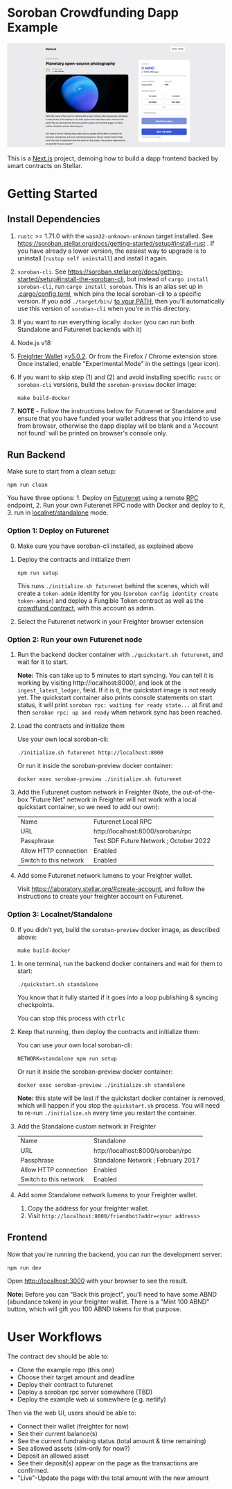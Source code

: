 Soroban Crowdfunding Dapp Example
=================================

![Screenshot of the Example Dapp](updated_screenshot.png)

This is a [Next.js](https://nextjs.org/) project, demoing how to build a dapp frontend
backed by smart contracts on Stellar.

Getting Started
===============

Install Dependencies
--------------------
1. `rustc` >= 1.71.0 with the `wasm32-unknown-unknown` target installed. See https://soroban.stellar.org/docs/getting-started/setup#install-rust . If you have already a lower version, the easiest way to upgrade is to uninstall (`rustup self uninstall`) and install it again.
2. `soroban-cli`. See https://soroban.stellar.org/docs/getting-started/setup#install-the-soroban-cli, but instead of `cargo install soroban-cli`, run `cargo install_soroban`. This is an alias set up in [.cargo/config.toml](./.cargo/config.toml), which pins the local soroban-cli to a specific version. If you add `./target/bin/` [to your PATH](https://linuxize.com/post/how-to-add-directory-to-path-in-linux/), then you'll automatically use this version of `soroban-cli` when you're in this directory.
3. If you want to run everything locally: `docker` (you can run both Standalone and Futurenet backends with it)
4. Node.js v18
5. [Freighter Wallet](https://www.freighter.app/) ≥[v5.0.2](https://github.com/stellar/freighter/releases/tag/2.9.1). Or from the Firefox / Chrome extension store. Once installed, enable "Experimental Mode" in the settings (gear icon).
6. If you want to skip step (1) and (2) and avoid installing specific `rustc` or `soroban-cli` versions, build the `soroban-preview` docker image:

       make build-docker


7. **NOTE** - Follow the instructions below for Futurenet or Standalone and ensure that you have funded your wallet address that you intend to use from browser, otherwise the dapp display will be blank and a 'Account not found' will be printed on browser's console only.    

Run Backend
-----------

Make sure to start from a clean setup:
```
npm run clean
```

You have three options: 1. Deploy on [Futurenet](https://soroban.stellar.org/docs/getting-started/deploy-to-futurenet) using a remote [RPC](https://soroban.stellar.org/docs/getting-started/run-rpc) endpoint, 2. Run your own Futerenet RPC node with Docker and deploy to it, 3. run in [localnet/standalone](https://soroban.stellar.org/docs/getting-started/deploy-to-a-local-network) mode.

### Option 1: Deploy on Futurenet

0. Make sure you have soroban-cli installed, as explained above

1. Deploy the contracts and initialize them

       npm run setup

   This runs `./initialize.sh futurenet` behind the scenes, which will create a `token-admin` identity for you (`soroban config identity create token-admin`) and deploy a Fungible Token contract as well as the [crowdfund contract](./contracts/crowdfund), with this account as admin.

2. Select the Futurenet network in your Freighter browser extension

### Option 2: Run your own Futurenet node

1. Run the backend docker container with `./quickstart.sh futurenet`, and wait for it to start.

   **Note:** This can take up to 5 minutes to start syncing. You can tell it is
   working by visiting http://localhost:8000/, and look at the
   `ingest_latest_ledger`, field. If it is `0`, the quickstart image is not ready yet. The quickstart container also prints console statements on start status, it will print `soroban rpc: waiting for ready state...` at first and then `soroban rpc: up and ready` when network sync has been reached.

2. Load the contracts and initialize them

   Use your own local soroban-cli:

       ./initialize.sh futurenet http://localhost:8000

   Or run it inside the soroban-preview docker container:

       docker exec soroban-preview ./initialize.sh futurenet

3. Add the Futurenet custom network in Freighter (Note, the out-of-the-box
   "Future Net" network in Freighter will not work with a local quickstart
   container, so we need to add our own):

   |   |   |
   |---|---|
   | Name | Futurenet Local RPC|
   | URL | http://localhost:8000/soroban/rpc |
   | Passphrase | Test SDF Future Network ; October 2022 |
   | Allow HTTP connection | Enabled |
   | Switch to this network | Enabled |

4. Add some Futurenet network lumens to your Freighter wallet.

   Visit https://laboratory.stellar.org/#create-account, and follow the instructions to create your freighter account on Futurenet.

### Option 3: Localnet/Standalone

0. If you didn't yet, build the `soroban-preview` docker image, as described above:

       make build-docker

1. In one terminal, run the backend docker containers and wait for them to start:

       ./quickstart.sh standalone

   You know that it fully started if it goes into a loop publishing & syncing checkpoints.

   You can stop this process with <kbd>ctrl</kbd><kbd>c</kbd>

2. Keep that running, then deploy the contracts and initialize them:

   You can use your own local soroban-cli:

       NETWORK=standalone npm run setup

   Or run it inside the soroban-preview docker container:

       docker exec soroban-preview ./initialize.sh standalone

   **Note:** this state will be lost if the quickstart docker container is removed, which will happen if you stop the `quickstart.sh` process. You will need to re-run `./initialize.sh` every time you restart the container.

3. Add the Standalone custom network in Freighter

   |   |   |
   |---|---|
   | Name | Standalone |
   | URL | http://localhost:8000/soroban/rpc |
   | Passphrase | Standalone Network ; February 2017 |
   | Allow HTTP connection | Enabled |
   | Switch to this network | Enabled |

4. Add some Standalone network lumens to your Freighter wallet.

   1. Copy the address for your freighter wallet.
   2. Visit `http://localhost:8000/friendbot?addr=<your address>`


Frontend
--------

Now that you're running the backend, you can run the development server:

    npm run dev

Open [http://localhost:3000](http://localhost:3000) with your browser to see the result.

**Note:** Before you can "Back this project", you'll need to have some ABND (abundance
token) in your freighter wallet. There is a "Mint 100 ABND" button, which will
gift you 100 ABND tokens for that purpose.

User Workflows
==============

The contract dev should be able to:

- Clone the example repo (this one)
- Choose their target amount and deadline
- Deploy their contract to futurenet
- Deploy a soroban rpc server somewhere (TBD)
- Deploy the example web ui somewhere (e.g. netlify)

Then via the web UI, users should be able to:

- Connect their wallet (freighter for now)
- See their current balance(s)
- See the current fundraising status (total amount & time remaining)
- See allowed assets (xlm-only for now?)
- Deposit an allowed asset
- See their deposit(s) appear on the page as the transactions are confirmed.
- "Live"-Update the page with the total amount with the new amount
